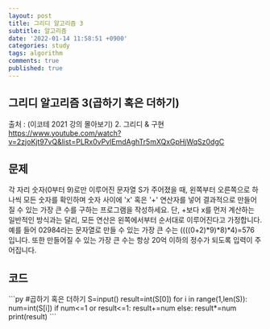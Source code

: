 ```yaml
---
layout: post
title: 그리디 알고리즘 3
subtitle: 알고리즘
date: '2022-01-14 11:58:51 +0900'
categories: study
tags: algorithm
comments: true
published: true
---
```

## 그리디 알고리즘 3(곱하기 혹은 더하기)
출처 : (이코테 2021 강의 몰아보기) 2. 그리디 & 구현 <br>
<a href="https://www.youtube.com/watch?v=2zjoKjt97vQ&list=PLRx0vPvlEmdAghTr5mXQxGpHjWqSz0dgC">https://www.youtube.com/watch?v=2zjoKjt97vQ&list=PLRx0vPvlEmdAghTr5mXQxGpHjWqSz0dgC</a><br>
<h2>문제</h2>
각 자리 숫자(0부터 9)로만 이루어진 문자열 S가 주어졌을 때, 왼쪽부터 오른쪽으로 하나씩 모든 숫자를 확인하며 숫자 사이에 'x' 혹은 '+' 연산자를 넣어 결과적으로 만들어질 수 있는 가장 큰 수를 구하는 프로그램을 작성하세요. 단, +보다 x를 먼저 계산하는 일반적인 방식과는 달리, 모든 연산은 왼쪽에서부터 순서대로 이루어진다고 가정합니다.<br>
예를 들어 02984라는 문자열로 만들 수 있는 가장 큰 수는 ((((0+2)*9)*8)*4)=576 입니다. 또한 만들어질 수 있는 가장 큰 수는 항상 20억 이하의 정수가 되도록 입력이 주어집니다.<br>
<h2>코드</h2>
```py
#곱하기 혹은 더하기
S=input()
result=int(S[0])
for i in range(1,len(S)):
    num=int(S[i])
    if num<=1 or result<=1:
        result+=num
    else:
        result*=num
print(result)
```


